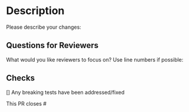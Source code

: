 # Description
Please describe your changes:

## Questions for Reviewers
What would you like reviewers to focus on? Use line numbers if possible:

## Checks
[] Any breaking tests have been addressed/fixed

This PR closes #

